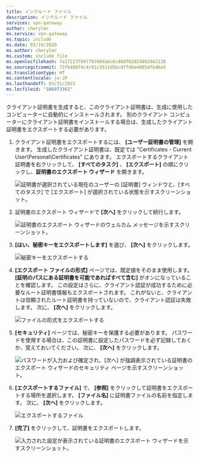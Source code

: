 ```yaml
---
title: インクルード ファイル
description: インクルード ファイル
services: vpn-gateway
author: cherylmc
ms.service: vpn-gateway
ms.topic: include
ms.date: 03/19/2020
ms.author: cherylmc
ms.custom: include file
ms.openlocfilehash: fa17223789779390dabc6c88df02824882882128
ms.sourcegitcommit: 73fb48074c4c91c3511d5bcdffd6e40854fb46e5
ms.translationtype: HT
ms.contentlocale: ja-JP
ms.lasthandoff: 03/31/2021
ms.locfileid: "106073361"
---
```

クライアント証明書を生成すると、このクライアント証明書は、生成に使用したコンピューターに自動的にインストールされます。 別のクライアント コンピューターにクライアント証明書をインストールする場合は、生成したクライアント証明書をエクスポートする必要があります。

1. クライアント証明書をエクスポートするには、 **[ユーザー証明書の管理]** を開きます。 生成したクライアント証明書は、既定では "Certificates - Current User\Personal\Certificates" にあります。 エクスポートするクライアント証明書を右クリックして、 **[すべてのタスク]** 、 **[エクスポート]** の順にクリックし、**証明書のエクスポート ウィザード** を開きます。

   ![証明書が選択されている現在のユーザーの [証明書] ウィンドウと、[すべてのタスク] で [エクスポート] が選択されている状態を示すスクリーンショット。](./media/vpn-gateway-certificates-export-client-cert-include/export.png)
2. 証明書のエクスポート ウィザードで **[次へ]** をクリックして続行します。

   ![証明書のエクスポート ウィザードのウェルカム メッセージを示すスクリーンショット。](./media/vpn-gateway-certificates-export-client-cert-include/next.png)
3. **[はい、秘密キーをエクスポートします]** を選び、 **[次へ]** をクリックします。

   ![秘密キーをエクスポートする](./media/vpn-gateway-certificates-export-client-cert-include/privatekeyexport.png)
4. **[エクスポート ファイルの形式]** ページでは、既定値をそのまま使用します。 **[証明のパスにある証明書を可能であればすべて含む]** がオンになっていることを確認します。 この設定はさらに、クライアント認証が成功するために必要なルート証明書情報もエクスポートされます。 これがないと、クライアントは信頼されたルート証明書を持っていないので、クライアント認証は失敗します。 次に、 **[次へ]** をクリックします。

   ![ファイルの形式をエクスポートする](./media/vpn-gateway-certificates-export-client-cert-include/includeallcerts.png)
5. **[セキュリティ]** ページでは、秘密キーを保護する必要があります。 パスワードを使用する場合は、この証明書に設定したパスワードを必ず記録しておくか、覚えておいてください。 次に、 **[次へ]** をクリックします。

   ![パスワードが入力および確定され、[次へ] が強調表示されている証明書のエクスポート ウィザードのセキュリティ ページを示すスクリーンショット。](./media/vpn-gateway-certificates-export-client-cert-include/security.png)
6. **[エクスポートするファイル]** で、 **[参照]** をクリックして証明書をエクスポートする場所を選択します。 **[ファイル名]** に証明書ファイルの名前を指定します。 次に、 **[次へ]** をクリックします。

   ![エクスポートするファイル](./media/vpn-gateway-certificates-export-client-cert-include/filetoexport.png)
7. **[完了]** をクリックして、証明書をエクスポートします。

   ![入力された設定が表示されている証明書のエクスポート ウィザードを示すスクリーンショット。](./media/vpn-gateway-certificates-export-client-cert-include/finish.png)